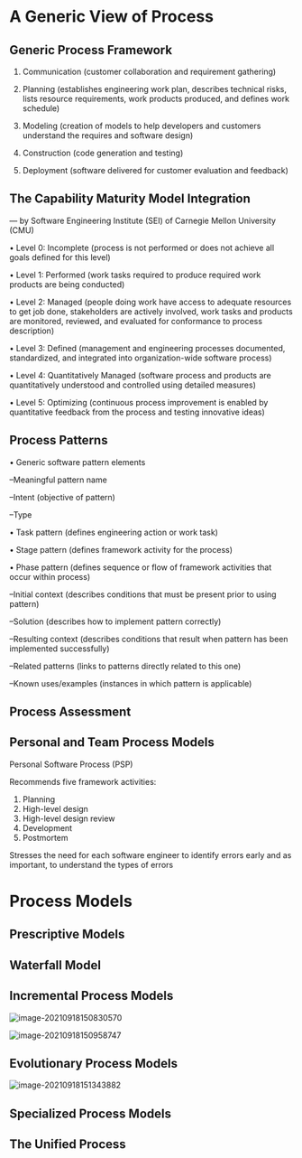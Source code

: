# A Generic View of Process

## Generic Process Framework  

1. Communication (customer collaboration and requirement  gathering)  

2. Planning (establishes engineering work plan, describes  technical risks, lists resource requirements, work products  produced, and defines work schedule)  

3. Modeling (creation of models to help developers and  customers understand the requires and software design)  

4. Construction (code generation and testing)  

5. Deployment (software delivered for customer evaluation and  feedback)

   

## The Capability Maturity Model Integration

— by Software Engineering Institute (SEI) of Carnegie Mellon University (CMU) 

• Level 0: Incomplete (process is not performed or does not achieve  all goals defined for this level) 

• Level 1: Performed (work tasks required to produce required work  products are being conducted)  

• Level 2: Managed (people doing work have access to adequate  resources to get job done, stakeholders are actively involved, work  tasks and products are monitored, reviewed, and evaluated for  conformance to process description)  

• Level 3: Defined (management and engineering processes  documented, standardized, and integrated into organization-wide  software process)  

• Level 4: Quantitatively Managed (software process and products  are quantitatively understood and controlled using detailed  measures) 

• Level 5: Optimizing (continuous process improvement is enabled by  quantitative feedback from the process and testing innovative ideas)

##  Process Patterns

• Generic software pattern elements 

–Meaningful pattern name 

–Intent (objective of pattern)  

–Type 

• Task pattern (defines engineering action or work task)  

• Stage pattern (defines framework activity for the process)  

• Phase pattern (defines sequence or flow of framework activities that occur  within process) 

–Initial context (describes conditions that must be present prior to using  pattern)  

–Solution (describes how to implement pattern correctly)  

–Resulting context (describes conditions that result when pattern has  been implemented successfully)  

–Related patterns (links to patterns directly related to this one)  

–Known uses/examples (instances in which pattern is applicable)

## Process Assessment

## Personal and Team Process Models

Personal Software Process (PSP) 

Recommends five framework activities: 

1. Planning 
2. High-level design 
3. High-level design review 
4. Development 
5. Postmortem

 Stresses the need for each software engineer to identify errors  early and as important, to understand the types of errors

# Process Models

## Prescriptive Models

## Waterfall Model

## Incremental Process Models

![image-20210918150830570](C:\Users\11547\AppData\Roaming\Typora\typora-user-images\image-20210918150830570.png)

![image-20210918150958747](C:\Users\11547\AppData\Roaming\Typora\typora-user-images\image-20210918150958747.png)

## Evolutionary Process Models

![image-20210918151343882](C:\Users\11547\AppData\Roaming\Typora\typora-user-images\image-20210918151343882.png)

## Specialized Process Models

## The Unified Process